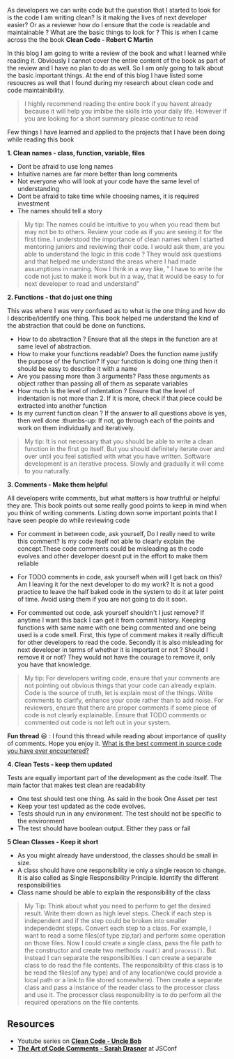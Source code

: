As developers we can write code but the question that I started to look for is the code I am writing clean? Is it making the lives of next developer easier? 
Or as a reviewer how do I ensure that the code is readable and maintainable ? What are the basic things to look for ? This is when I came across the the book **Clean Code - Robert C Martin**

In this blog I am going to write a review of the book and what I learned while reading it. Obviously I cannot cover the entire content of the book as part of the review and I have no plan to do as well. So I am only going to talk about the basic important things. At the end of this blog I have listed some resoucres as well that I found during my research about clean code and code maintainibility.

> I highly recommend reading the entire book if you havent already because it will help you imbibe the skills into your daily life. However if you are looking for a short summary please continue to read

Few things I have learned and applied to the projects that I have been doing while reading this book

**1. Clean names - class, function, variable, files**

- Dont be afraid to use long names
- Intuitive names are far more better than long comments
- Not everyone who will look at your code have the same level of understanding
- Dont be afraid to take time while choosing names, it is required investment
- The names should tell a story

> My tip: The names could be intuitive to you when you read them but may not be to others. Review your code as if you are seeing it for the first time. I understood the importance of clean names when I started mentoring juniors and reviewing their code. I would ask them, are you able to understand the logic in this code ? They would ask questions and that helped me understand the areas where I had made assumptions in naming. Now I think in a way like, " I have to write the code not just to make it work but in a way, that it would be easy to for next developer to read and understand" 

**2. Functions - that do just one thing**

This was where I was very confused as to what is the one thing and how do I describe/identify one thing. This book helped me understand the kind of the abstraction that could be done on functions.

 - How to do abstraction ? Ensure that all the steps in the function are at same level of abstraction.
 - How to make your functions readable? Does the function name justify the purpose of the function? If your function is doing one thing then it should be easy to describe it with a name
 - Are you passing more than 3 arguments? Pass these arguments as object rather than passing all of them as separate variables
 - How much is the level of indentation ? Ensure that the level of indentation is not more than 2. If it is more, check if that piece could be extracted into another function
 - Is my current function clean ? If the answer to all questions above is yes, then well done :thumbs-up: If not, go through each of the points and work on them individually and iteratively.


> My tip: It is not necessary that you should be able to write a clean function in the first go itself. But you should definitely iterate over and over until you feel satisfied with what you have written. Software development is an iterative process. Slowly and gradually it will come to you naturally.

**3. Comments - Make them helpful**

All developers write comments, but what matters is how truthful or helpful they are. This book points out some really good points to keep in mind when you think of writing comments. Listing down some important points that I have seen people do while reviewing code

 - For comment in between code, ask yourself, Do I really need to write this comment? Is my code itself not able to clearly explain the concept.These code comments could be misleading as the code evolves and other developer doesnt put in the effort to make them reliable

- For TODO comments in code, ask yourself when will I get back on this? Am I leaving it for the next developer to do my work? It is not a good practice to leave the half baked code in the system to do it at later point of time. Avoid using them if you are not going to do it soon.

- For commented out code, ask yourself shouldn't I just remove? If anytime I want this back I can get it from commit history. Keeping functions with same name with one being commented and one being used is a code smell. First, this type of comment makes it really difficult for other developers to read the code. Secondly it is also misleading for next developer in terms of whether it is important or not ? Should I remove it or not? They would not have the courage to remove it, only you have that knowledge.

> My tip: For developers writing code, ensure that your comments are not pointing out obvious things that your code can already explain. Code is the source of truth, let is explain most of the things. Write comments to clarify, enhance your code rather than to add noise. For reviewers, ensure that there are proper comments if some piece of code is not clearly explainable. Ensure that TODO comments or commented out code is not left out in your system.

 **Fun thread** :laughing: : I found this thread while reading about importance of quality of comments. Hope you enjoy it. [What is the best comment in source code you have ever encountered?](https://stackoverflow.com/questions/184618/what-is-the-best-comment-in-source-code-you-have-ever-encountered)

**4. Clean Tests - keep them updated**

Tests are equally important part of the development as the code itself. The main factor that makes test clean are readability

- One test should test one thing. As said in the book One Asset per test
- Keep your test updated as the code evolves.
- Tests should run in any environment. The test should not be specific to the environment
- The test should have boolean output. Either they pass or fail


**5 Clean Classes - Keep it short**

 - As you might already have understood, the classes should be small in size.
 - A class should have one responsibility ie only a single reason to change. It is also called as Single Responsibility Principle. Identify the different responsibilities
 - Class name should be able to explain the responsibility of the class
 
 > My Tip: Think about what you need to perform to get the desired result. Write them down as high level steps. Check if each step is independent and if the step could be broken into smaller independednt steps. Convert each step to a class. For example, I want to read a some files(of type zip,tar) and perform some operation on those files. Now I could create a single class, pass the file path to the constructor and create two methods `read()` and `process()`. But instead I can separate the responsibilties. I can create a separate class to do read the file contents. The responsibility of this class is to be read the files(of any type) and of any location(we could provide a local path or a link to file stored somewhere). Then create a separate class and pass a instance of the reader class to the processor class and use it. The processor class responsibility is to do perform all the required operations on the file contents. 


## Resources

- Youtube series on **[Clean Code - Uncle Bob](https://www.youtube.com/watch?v=7EmboKQH8lM)**
- **[The Art of Code Comments - Sarah Drasner](https://www.youtube.com/watch?v=yhF7OmuIILc)** at JSConf
